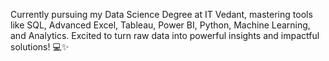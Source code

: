 Currently pursuing my Data Science Degree at IT Vedant, mastering tools like SQL, Advanced Excel, Tableau, Power BI, Python, Machine Learning, and Analytics. Excited to turn raw data into powerful insights and impactful solutions! 💻✨



